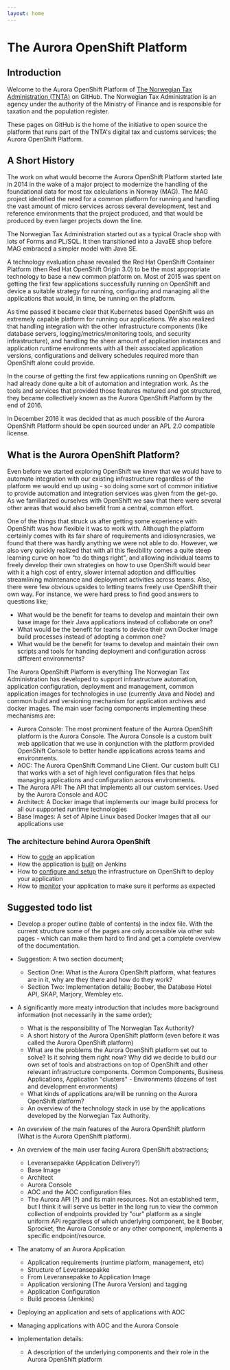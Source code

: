 ```yaml
---
layout: home
---
```


# The Aurora OpenShift Platform

## Introduction

Welcome to the Aurora OpenShift Platform of [The Norwegian Tax Administration (TNTA)](http://skatteetaten.no/en/person/) on GitHub. The Norwegian Tax 
Administration is an agency under the authority of the Ministry of Finance and is responsible for taxation and the 
population register. 

These pages on GitHub is the home of the initiative to open source the platform that runs part of the TNTA's digital tax
and customs services; the Aurora OpenShift Platform.


## A Short History 

The work on what would become the Aurora OpenShift Platform started late in 2014 in the wake of a major project to 
modernize the handling of the foundational data for most tax calculations in Norway (MAG). The MAG project identified 
the need for a common platform for running and handling the vast amount of micro services across several development, 
test and reference environments that the project produced, and that would be produced by even larger projects down the 
line. 

The Norwegian Tax Administration started out as a typical Oracle shop with lots of Forms and PL/SQL. It then transitioned into a JavaEE shop before MAG embraced a simpler model with Java SE.

A technology evaluation phase revealed the Red Hat OpenShift Container Platform (then Red Hat OpenShift Origin 3.0) to
be the most appropriate technology to base a new common platform on. Most of 2015 was spent on getting the first few 
applications successfully running on OpenShift and device a suitable strategy for running, configuring and managing all 
the applications that would, in time, be running on the platform.

As time passed it became clear that Kubernetes based
OpenShift was an extremely capable platform for running our applications. We also realized that handling integration
with the other infrastructure components (like database servers, logging/metrics/monitoring tools, and security
infrastructure), and handling the sheer amount of application instances and application runtime environments with all
their associated application versions, configurations and delivery schedules required more than OpenShift alone could
provide.

In the course of getting the first few applications running on OpenShift we had already done quite a bit of
automation and integration work. As the tools and services that provided those features matured and got structured,
they became collectively known as the Aurora OpenShift Platform by the end of 2016.

In December 2016 it was decided that as much possible of the Aurora OpenShift Platform should be open sourced under
an APL 2.0 compatible license.


## What is the Aurora OpenShift Platform?

Even before we started exploring OpenShift we knew that we would have to automate integration with our existing
infrastructure regardless of the platform we would end up using - so doing some sort of common initiative to provide
automation and integration services was given from the get-go. As we familiarized ourselves with OpenShift we saw
that there were several other areas that would also benefit from a central, common effort.

One of the things that struck us after getting some experience with OpenShift was how flexible it was to work with.
Although the platform certainly comes with its fair share of requirements and idiosyncrasies, we found that there was 
hardly anything we were not able to do. However, we also very quickly realized that with all this flexibility comes a
quite steep learning curve on how "to do things right", and allowing individual teams to freely develop their
own strategies on how to use OpenShift would bear with it a high cost of entry, slower internal adoption and
difficulties streamlining maintenance and deployment activities across teams. Also, there were few obvious upsides to
letting teams freely use OpenShift their own way. For instance, we were hard press to find good answers to questions
like; 
 * What would be the benefit for teams to develop and maintain their own base image for their Java applications instead 
 of collaborate on one?
 * What would be the benefit for teams to device their own Docker Image build processes instead of adopting a common one?
 * What would be the benefit for teams to develop and maintain their own scripts and tools for handing deployment and 
 configuration across different environments?
 
The Aurora OpenShift Platform is everything The Norwegian Tax Administration has developed to support infrastructure
automation, application configuration, deployment and management, common application images for technologies in use
(currently Java and Node) and common build and versioning mechanism for application archives and docker images. The
main user facing components implementing these mechanisms are:

 * Aurora Console: The most prominent feature of the Aurora OpenShift platform is the Aurora Console. The Aurora Console is a custom
built web application that we use in conjunction with the platform provided OpenShift Console to better handle
applications across teams and environments.
 * AOC: The Aurora OpenShift Command Line Client. Our custom built CLI that works with a set of high level configuration
 files that helps managing applications and configuration across environments.
 * The Aurora API: The API that implements all our custom services. Used by the Aurora Console and AOC
 * Architect: A Docker image that implements our image build process for all our supported runtime technologies
 * Base Images: A set of Alpine Linux based Docker Images that all our applications use


### The architecture behind Aurora OpenShift

 * How to [code](coding.html) an application
 * How the application is [built](building.html) on Jenkins
 * How to [configure and setup](setup.html) the infrastructure on OpenShift to deploy your application
 * How to [monitor](monitoring.html) your application to make sure it performs as expected
 
 
## Suggested todo list

 * Develop a proper outline (table of contents) in the index file. With the current structure some of the pages are only accessible via other sub pages - which can make them hard to find and get a complete overview of the documentation.
 
 * Suggestion: A two section document;
   - Section One: What is the Aurora OpenShift platform, what features are in it, why are they there and how do they work?
   - Section Two: Implementation details; Boober, the Database Hotel API, SKAP, Marjory, Wembley etc.
 
 * A significantly more meaty introduction that includes more background information (not necessarily in the same order);
   - What is the responsibility of The Norwegian Tax Authority?
   - A short history of the Aurora OpenShift platform (even before it was called the Aurora OpenShift platform)
   - What are the problems the Aurora OpenShift platform set out to solve? Is it solving them right now? Why did we decide to build our own set of tools and abstractions on top of OpenShift and other relevant infrastructure components. Common Components, Business Applications, Application "clusters" - Environments (dozens of test and development envronments)
   - What kinds of applications are/will be running on the Aurora OpenShift platform?
   - An overview of the technology stack in use by the applications developed by the Norwegian Tax Authority.
 * An overview of the main features of the Aurora OpenShift platform (What is the Aurora OpenShift platform).
 * An overview of the main user facing Aurora OpenShift abstractions;
   - Leveransepakke (Application Delivery?)
   - Base Image
   - Architect
   - Aurora Console
   - AOC and the AOC configuration files
   - The Aurora API (?) and its main resources. Not an established term, but I think it will serve us better in the long run to view the common collection of endpoints provided by "our" platform as a single uniform API regardless of which underlying component, be it Boober, Sprocket, the Aurora Console or any other component, implements a specific endpoint/resource.
 * The anatomy of an Aurora Application
   - Application requirements (runtime platform, management, etc)
   - Structure of Leveransepakke
   - From Leveransepakke to Application Image
   - Application versioning (The Aurora Version) and tagging
   - Application Configuration
   - Build process (Jenkins)
 * Deploying an application and sets of applications with AOC
 * Managing applications with AOC and the Aurora Console
 
 * Implementation details:
   - A description of the underlying components and their role in the Aurora OpenShift platform
